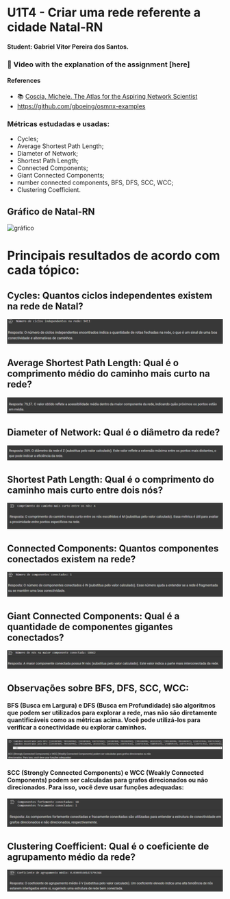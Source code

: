# U1T4 - Criar uma rede referente a cidade Natal-RN

#### Student: Gabriel Vitor Pereira dos Santos.

### 🔗 Video with the explanation of the assignment [here]

#### References

- :books: [Coscia, Michele. The Atlas for the Aspiring Network Scientist](https://www.networkatlas.eu/)
- https://github.com/gboeing/osmnx-examples

### Métricas estudadas e usadas:
* Cycles; 
* Average Shortest Path Length; 
* Diameter of Network;
* Shortest Path Length; 
* Connected Components; 
* Giant Connected Components; 
* number connected components, BFS, DFS, SCC, WCC;
* Clustering Coefficient.

## Gráfico de Natal-RN
![gráfico](images/gráfico.png)
# Principais resultados de acordo com cada tópico:
## Cycles: Quantos ciclos independentes existem na rede de Natal?
![cycles](images/Cycles.png)
## Average Shortest Path Length: Qual é o comprimento médio do caminho mais curto na rede?
![AVG](images/AVG.png)
## Diameter of Network: Qual é o diâmetro da rede?
![Diameter](images/Diameter.png)
## Shortest Path Length: Qual é o comprimento do caminho mais curto entre dois nós?
![Shortest Path Length](images/ShortestPathLength.png)
## Connected Components: Quantos componentes conectados existem na rede?
![Connected Components](images/ConnectedComponents.png)
## Giant Connected Components: Qual é a quantidade de componentes gigantes conectados?
![Giant Connected Components](images/GiantConnectedComponents.png)
## Observações sobre BFS, DFS, SCC, WCC: 
#### BFS (Busca em Largura) e DFS (Busca em Profundidade) são algoritmos que podem ser utilizados para explorar a rede, mas não são diretamente quantificáveis como as métricas acima. Você pode utilizá-los para verificar a conectividade ou explorar caminhos.
![BFSeDFS](images/BFSeDFS.png)
#### SCC (Strongly Connected Components) e WCC (Weakly Connected Components) podem ser calculadas para grafos direcionados ou não direcionados. Para isso, você deve usar funções adequadas:
![SCC](images/SCC.png)
## Clustering Coefficient: Qual é o coeficiente de agrupamento médio da rede?
![ClusteringCoefficient](images/ClusteringCoefficient.png)


